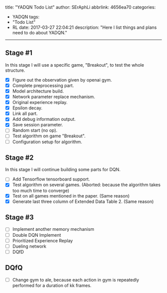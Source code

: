title: "YADQN Todo List"
author: SErAphLi
abbrlink: 4656ea70
categories:
  - YADQN
tags:
  - "Todo List"
  - RL
date: 2017-03-27 22:04:21
description: "Here I list things and plans need to do about YADQN."
---

## Stage #1

In this stage I will use a specific game, "Breakout", to test the whole structure. 

- [x] Figure out the observation given by openai gym.
- [x] Complete preprocessing part.
- [x] Model architecture build.
- [x] Network parameter replace mechanism.
- [x] Original experience replay.
- [x] Epsilon decay.
- [x] Link all part.
- [x] Add debug information output.
- [x] Save session parameter.
- [ ] Random start (no op).
- [ ] Test algorithm on game "Breakout".
- [ ] Configuration setup for algorithm.

## Stage #2

In this stage I will continue building some parts for DQN.

- [ ] Add Tensorflow tensorboard support.
- [x] Test algorithm on several games. (Aborted: because the algorithm takes too much time to converge)
- [x] Test on all games mentioned in the paper. (Same reason)
- [x] Generate last three column of Extended Data Table 2. (Same reason)

## Stage #3

- [ ] Implement another memory mechanism
- [ ] Double DQN Implement
- [ ] Prioritized Experience Replay
- [ ] Dueling network
- [ ] DQfD

## DQfQ

- [ ] Change gym to ale, because each action in gym is repeatedly performed for a duration of kk frames.

